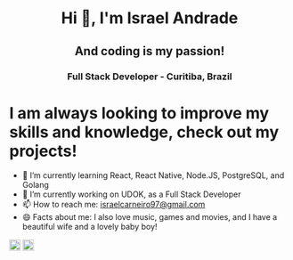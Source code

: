 <h1 align="center">Hi 👋, I'm Israel Andrade</h1>
<h2 align="center">And coding is my passion!</h2>
<h3 align="center">Full Stack Developer - Curitiba, Brazil</h3>

# I am always looking to improve my skills and knowledge, check out my projects!

- 🌱 I’m currently learning React, React Native, Node.JS, PostgreSQL, and Golang
- 🔭 I’m currently working on UDOK, as a Full Stack Developer
- 📫 How to reach me: israelcarneiro97@gmail.com
- 😄 Facts about me: I also love music, games and movies, and I have a beautiful wife and a lovely baby boy!

<a href="https://linkedin.com/in/https://www.linkedin.com/in/devisraelandrade/" target="blank"><img align="center" src="https://cdn.jsdelivr.net/npm/simple-icons@3.0.1/icons/linkedin.svg" alt="https://www.linkedin.com/in/devisraelandrade/" height="20" width="20" /></a>
<a href="https://instagram.com/izzyandrade.sw" target="blank"><img align="center" src="https://cdn.jsdelivr.net/npm/simple-icons@3.0.1/icons/instagram.svg" alt="izzyandrade" height="20" width="20" /></a>

